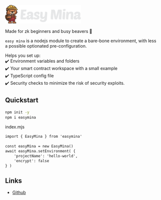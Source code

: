 <img src="./assets/images/logo.png" height="60px">

Made for zk beginners and busy beavers 🦫

`easy mina` is a nodejs module to create a bare-bone environment, with less a possible optionated pre-configuration.

Helps you set up:  
:heavy_check_mark: Environment variables and folders  
:heavy_check_mark: Your smart contract workspace with a small example  
:heavy_check_mark: TypeScript config file  
:heavy_check_mark: Security checks to minimize the risk of security exploits.  


## Quickstart

```bash
npm init -y
npm i easymina
```


index.mjs
```nodejs
import { EasyMina } from 'easymina'

const easyMina = new EasyMina()
await easyMina.setEnvironment( {
    'projectName': 'hello-world',
    'encrypt': false
} )
```


## Links

- [Github](https://github.com/EasyMina/easyMina) <br>
